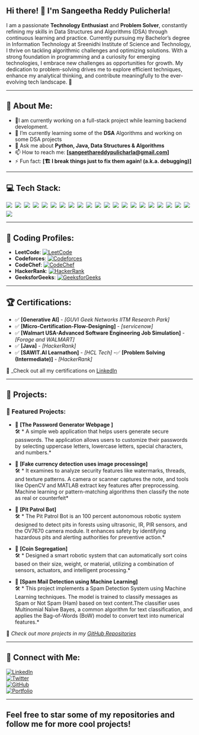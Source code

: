 ## Hi there! 👋 I'm Sangeetha Reddy Pulicherla! 

I am a passionate **Technology Enthusiast** and **Problem Solver**, constantly refining my skills in Data Structures and Algorithms (DSA) through continuous learning and practice. Currently pursuing my Bachelor’s degree in Information Technology at Sreenidhi Institute of Science and Technology, I thrive on tackling algorithmic challenges and optimizing solutions. With a strong foundation in programming and a curiosity for emerging technologies, I embrace new challenges as opportunities for growth. My dedication to problem-solving drives me to explore efficient techniques, enhance my analytical thinking, and contribute meaningfully to the ever-evolving tech landscape. 🚀

---

## 🚀 About Me:
- 🔭I am currently working on a full-stack project while learning backend development.
- 🌱 I’m currently learning some of the  **DSA** Algorithms and working on some DSA projects
- 💬 Ask me about **Python, Java, Data Structures & Algorithms**
- 📫 How to reach me: **[sangeethareddypulicharla@gmail.com]**
- ⚡ Fun fact: **[🏗️ I break things just to fix them again! (a.k.a. debugging)]**

---

## 💻 Tech Stack:

 <div style="display: flex; flex-wrap: wrap; gap: 8px;">
  <img src="https://img.shields.io/badge/-Python-3776AB?style=flat-square&logo=python&logoColor=white">
  <img src="https://img.shields.io/badge/-Java-007396?style=flat-square&logo=java&logoColor=white">
<!--   <img src="https://img.shields.io/badge/-C++-00599C?style=flat-square&logo=c%2B%2B&logoColor=white"> -->
  <img src="https://img.shields.io/badge/-JavaScript-F7DF1E?style=flat-square&logo=javascript&logoColor=black">
  <img src="https://img.shields.io/badge/-GitHub-181717?style=flat-square&logo=github&logoColor=white">
  <img src="https://img.shields.io/badge/-VS%20Code-007ACC?style=flat-square&logo=visual-studio-code&logoColor=white">
  <img src="https://img.shields.io/badge/-SQL-4479A1?style=flat-square&logo=sqlite&logoColor=white">
  <img src="https://img.shields.io/badge/-MongoDB-47A248?style=flat-square&logo=mongodb&logoColor=white">
  <img src="https://img.shields.io/badge/-Machine%20Learning-FF6F00?style=flat-square&logo=tensorflow&logoColor=white">
  <img src="https://img.shields.io/badge/-Data%20Science-25A162?style=flat-square&logo=scipy&logoColor=white">
  <img src="https://img.shields.io/badge/-Pandas-150458?style=flat-square&logo=pandas&logoColor=white">
  <img src="https://img.shields.io/badge/-HTML-E34F26?style=flat-square&logo=html5&logoColor=white">
  <img src="https://img.shields.io/badge/-CSS-1572B6?style=flat-square&logo=css3&logoColor=white">
  <img src="https://img.shields.io/badge/-OOP-1F618D?style=flat-square&logo=codeforces&logoColor=white">
  <img src="https://img.shields.io/badge/-DBMS-FF5733?style=flat-square&logo=mysql&logoColor=white">
  <img src="https://img.shields.io/badge/-Computer%20Networks-008080?style=flat-square&logo=cisco&logoColor=white">
  <img src="https://img.shields.io/badge/-OpenCV-5C3EE8?style=flat-square&logo=opencv&logoColor=white">
  <img src="https://img.shields.io/badge/-Scikit--Learn-F7931E?style=flat-square&logo=scikit-learn&logoColor=white">
  <img src="https://img.shields.io/badge/-PyTorch-EE4C2C?style=flat-square&logo=pytorch&logoColor=white">
  <img src="https://img.shields.io/badge/-TensorFlow-FF6F00?style=flat-square&logo=tensorflow&logoColor=white">
  <img src="https://img.shields.io/badge/-Generative%20AI-800080?style=flat-square&logo=openai&logoColor=white">
  <img src="https://img.shields.io/badge/-Robotics-FFAA00?style=flat-square&logo=nasa&logoColor=white">
<img src="https://img.shields.io/badge/-UI/UX-0099ff?style=flat-square&logo=figma&logoColor=white">

</div>


---
## 🏅 Coding Profiles:
- **LeetCode**: [![LeetCode](https://img.shields.io/badge/LeetCode-FFA116?style=flat-square&logo=leetcode&logoColor=white)](https://leetcode.com/u/sangeereddy30/)  
- **Codeforces**: [![Codeforces](https://img.shields.io/badge/Codeforces-1F8ACB?style=flat-square&logo=codeforces&logoColor=white)](https://codeforces.com/profile/sangeethareddypulicharla)  
- **CodeChef**: [![CodeChef](https://img.shields.io/badge/CodeChef-5B4638?style=flat-square&logo=codechef&logoColor=white)](https://www.codechef.com/users/sangeereddy30)  
- **HackerRank**: [![HackerRank](https://img.shields.io/badge/HackerRank-2EC866?style=flat-square&logo=hackerrank&logoColor=white)](https://www.hackerrank.com/profile/sangeethareddyp1)  
- **GeeksforGeeks**: [![GeeksforGeeks](https://img.shields.io/badge/GeeksforGeeks-0F9D58?style=flat-square&logo=geeksforgeeks&logoColor=white)](https://www.geeksforgeeks.org/user/sangeethvxy0/)  

---


## 🏆 Certifications:
- ✅ **[Generative AI]** - *[GUVI Geek Networks IITM Research Park]*  
- ✅ **[Micro-Certification-Flow-Designing]** - *[servicenow]*  
- ✅ **[Walmart USA-Advanced Software Engineering Job Simulation]** - *[Forage and WALMART]*  
- ✅ **[Java]** - *[HackerRank]*  
- ✅ **[SAWIT.AI Learnathon]** - *[HCL Tech]*
-✅ **[Problem Solving (Intermediate)]** - *[HackerRank]*

📜 _Check out all my certifications on [LinkedIn](https://www.linkedin.com/in/pulicherla30/)

---

## 🚀 Projects:
### 🌟 Featured Projects:
- 🔹 **[The Password Generator Webpage ]**  
  🛠 * A simple web application that helps users generate secure passwords. The application allows users to customize their passwords by selecting uppercase letters, lowercase letters, special characters, and numbers.*
  
- 🔹 **[Fake currency detection uses image processinge]**  
  🛠 * It examines to analyze security features like watermarks, threads, and texture patterns. A camera or scanner captures the note, and tools like OpenCV and MATLAB extract key features after preprocessing. Machine learning or pattern-matching algorithms then classify the note as real or counterfeit*

  
- 🔹 **[Pit Patrol Bot]**  
  🛠 * The Pit Patrol Bot is an 100 percent autonomous robotic system designed to detect pits in forests using ultrasonic, IR, PIR sensors, and the OV7670 camera module. It enhances safety by identifying hazardous pits and alerting authorities for preventive action.*

- 🔹 **[Coin Segregation]**  
  🛠 * Designed a smart robotic system that can automatically sort coins based on their size, weight, or material, utilizing a combination of sensors, actuators, and intelligent processing.*
  
- 🔹 **[Spam Mail Detection using Machine Learning]**  
  🛠 * This project implements a Spam Detection System using Machine Learning techniques. The model is trained to classify messages as Spam or Not Spam (Ham) based on text content.The classifier uses Multinomial Naïve Bayes, a common algorithm for text classification, and applies the Bag-of-Words (BoW) model to convert text into numerical features.*

🔗 _Check out more projects in my [GitHub Repositories](https://github.com/sangeereddy30?tab=repositories)_  

---
## 🎯 Connect with Me:
[![LinkedIn](https://img.shields.io/badge/-LinkedIn-0077B5?style=flat-square&logo=linkedin&logoColor=white)](https://www.linkedin.com/in/pulicherla30/)  
[![Twitter](https://img.shields.io/badge/-Twitter-1DA1F2?style=flat-square&logo=twitter&logoColor=white)](https://twitter.com/sangeereddy3008)  
[![GitHub](https://img.shields.io/badge/-GitHub-181717?style=flat-square&logo=github&logoColor=white)](https://github.com/sangeereddy30)  
[![Portfolio](https://img.shields.io/badge/Portfolio-FF5722?style=flat-square&logo=Google-Chrome&logoColor=white)](https://sangeereddy30.github.io/Sangeetha-Portfolio/) 

---

## Feel free to star some of my repositories and follow me for more cool projects!
